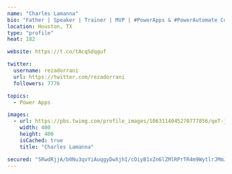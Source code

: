 ```yaml
---
name: "Charles Lamanna"
bio: "Father | Speaker | Trainer | MVP | #PowerApps & #PowerAutomate Community Super User | YouTuber Right-pointing triangle http://youtube.com/c/rezadorrani | Learn - Share - Clockwise rightwards and leftwards open circle arrows"
location: Houston, TX
type: "profile"
heat: 182

website: https://t.co/tAcqSdqguf

twitter:
  username: rezadorrani
  url: https://twitter.com/rezadorrani
  followers: 7776

topics:
  - Power Apps

images:
  - url: https://pbs.twimg.com/profile_images/1063114045270777856/qeT-jpWr_400x400.jpg
    width: 400
    height: 400
    isCached: true
    title: "Charles Lamanna"

secured: "5RwdRjjA/b0Nu3qvYiAuqgyDwXjhI/cOiyB1xZn6lZMlRPrTR4m9WytlrJMmJH96nLd0cLwBXjq6jJErEj7ymbHT0slewKtvnEg0U+gwtiq3xb9tEladsyzOOE+ONK/B3LnS0tnUtQDzxQ72ummnl5Ko4+nreBZLTBfTfiioQGHkbMrXgrSvsoGeVOpKs2gMjdr7WLLXXpZwLWeAc7+iQHWz+sE42JpK9aei/lKoVxCSUKagMQuI5ZVA1rh6dIMsOp2xDG+8dtm6lO4Dye+qukYCpyrvMm3tGU8QkBBDxYH8/Zw4Qo36ObBwNr1tFGyeIkMbmGMw5ccrB4LTSAidd/ocw53eHEyyGyKv4a+Y6o0/crOdkW7lG42F9C9OvJA2nhFwbUWjFd399kWsfecqt2bWIgdy4ljrvWE/X/zPQog=;iBJRZzhvJVH01/lDHBSUIA=="
---
```


